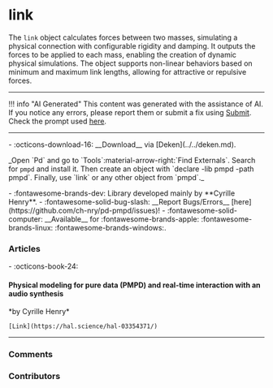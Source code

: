 # link

The `link` object calculates forces between two masses, simulating a physical connection with configurable rigidity and damping. It outputs the forces to be applied to each mass, enabling the creation of dynamic physical simulations. The object supports non-linear behaviors based on minimum and maximum link lengths, allowing for attractive or repulsive forces.

---

!!! info "AI Generated"
    This content was generated with the assistance of AI. If you notice any errors, please report them or submit a fix using [Submit](../../submit.md). Check the prompt used [here](../../prompts/helppatchai.md).

---

<div class="grid cards" markdown>
- :octicons-download-16: __Download__ via [Deken](../../deken.md).  <p style="font-size: 14px">_Open `Pd` and go to `Tools`:material-arrow-right:`Find Externals`. Search for <code>pmpd</code> and install it. Then create an object with `declare -lib pmpd -path pmpd`. Finally, use `link` or any other object from `pmpd`._</p>
- :fontawesome-brands-dev: Library developed mainly by **Cyrille Henry**.
- :fontawesome-solid-bug-slash: __Report Bugs/Errors__ [here](https://github.com/ch-nry/pd-pmpd/issues)!
- :fontawesome-solid-computer: __Available__ for :fontawesome-brands-apple: :fontawesome-brands-linux: :fontawesome-brands-windows:.
</div><h3>Articles</h3>

<div class="grid cards" markdown>
- :octicons-book-24: 
    <h4>Physical modeling for pure data (PMPD) and real-time interaction with an audio synthesis</h4>
    *by Cyrille Henry*

    [Link](https://hal.science/hal-03354371/)
</div>



---

<h3>Comments</h3>

<script src="https://giscus.app/client.js"
    data-repo="charlesneimog/Awesome-PD"
    data-repo-id="R_kgDOLaunFg"
    data-category="Comments"
    data-category-id="DIC_kwDOLaunFs4CnXHy"
    data-mapping="title"
    data-strict="0"
    data-reactions-enabled="1"
    data-emit-metadata="0"
    data-input-position="bottom"
    data-theme="preferred_color_scheme"
    data-lang="en"
    data-loading="lazy"
    crossorigin="anonymous"
    async>
</script>
    
<h3>Contributors</h3>

<div id="avatars"></div>

<script>
const nicknames = ["charlesneimog"];
const container = document.getElementById('avatars');
nicknames.forEach(nick => {
  const link = document.createElement('a');
  link.href = `https://github.com/${nick}`;
  link.target = '_blank'; // opens in new tab
  const img = document.createElement('img');
  img.src = `https://github.com/${nick}.png`;
  img.alt = nick;
  img.className = 'avatar';
  link.appendChild(img);
  container.appendChild(link);
});
</script>
    